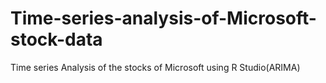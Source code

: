 # Time-series-analysis-of-Microsoft-stock-data
Time series Analysis of the stocks of Microsoft using R Studio(ARIMA)
